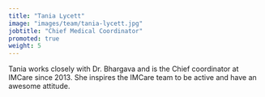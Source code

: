 ```yaml
---
title: "Tania Lycett"
image: "images/team/tania-lycett.jpg"
jobtitle: "Chief Medical Coordinator"
promoted: true
weight: 5
---
```


Tania works closely with Dr. Bhargava and is the Chief coordinator at IMCare since 2013. She inspires the IMCare team to be active and have an awesome attitude.